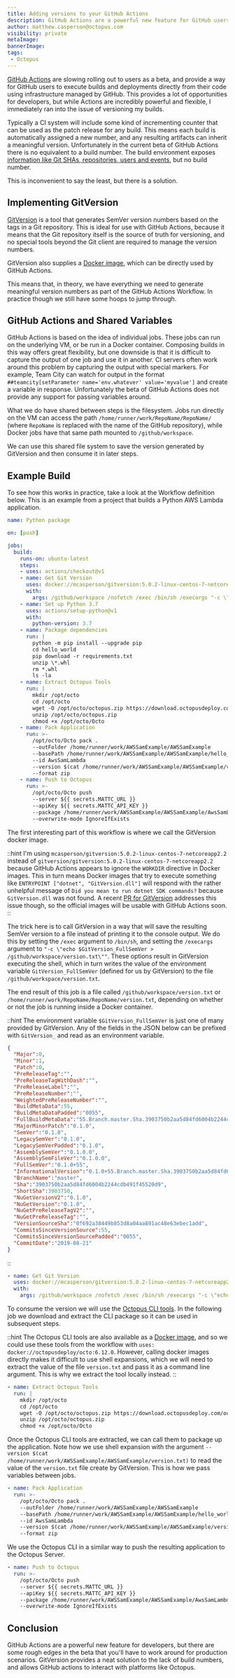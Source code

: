 ```yaml
---
title: Adding versions to your GitHub Actions
description: GitHub Actions are a powerful new feature for GitHub users, but lack any native versioning capabilities. In this blog post we'll see how to implement versioning.
author: matthew.casperson@octopus.com
visibility: private
metaImage:
bannerImage:
tags:
 - Octopus
---
```


[GitHub Actions](https://github.com/features/actions) are slowing rolling out to users as a beta, and provide a way for GitHub users to execute builds and deployments directly from their code using infrastructure managed by GitHub. This provides a lot of opportunities for developers, but while Actions are incredibly powerful and flexible, I immediately ran into the issue of versioning my builds.

Typically a CI system will include some kind of incrementing counter that can be used as the patch release for any build. This means each build is automatically assigned a new number, and any resulting artifacts can inherit a meaningful version. Unfortunately in the current beta of GitHub Actions there is no equivalent to a build number. The build environment exposes [information like Git SHAs, repositories, users and events](https://developer.github.com/actions/creating-github-actions/accessing-the-runtime-environment/), but no build number.

This is inconvenient to say the least, but there is a solution.

## Implementing GitVersion

[GitVersion](https://gitversion.readthedocs.io/en/latest/) is a tool that generates SemVer version numbers based on the tags in a Git repository. This is ideal for use with GitHub Actions, because it means that the Git repository itself is the source of truth for versioning, and no special tools beyond the Git client are required to manage the version numbers.

GitVersion also supplies a [Docker image](https://hub.docker.com/r/gittools/gitversion/), which can be directly used by GitHub Actions.

This means that, in theory, we have everything we need to generate meaningful version numbers as part of the GitHub Actions Workflow. In practice though we still have some hoops to jump through.

## GitHub Actions and Shared Variables

GitHub Actions is based on the idea of individual jobs. These jobs can run on the underlying VM, or be run in a Docker container. Composing builds in this way offers great flexibility, but one downside is that it is difficult to capture the output of one job and use it in another. CI servers often work around this problem by capturing the output with special markers. For example, Team City can watch for output in the format `##teamcity[setParameter name='env.whatever' value='myvalue']` and create a variable in response. Unfortunately the beta of GitHub Actions does not provide any support for passing variables around.

What we do have shared between steps is the filesystem. Jobs run directly on the VM can access the path `/home/runner/work/RepoName/RepoName/` (where `RepoName` is replaced with the name of the GitHub repository), while Docker jobs have that same path mounted to `/github/workspace`.

We can use this shared file system to save the version generated by GitVersion and then consume it in later steps.

## Example Build

To see how this works in practice, take a look at the Workflow definition below. This is an example from a project that builds a Python AWS Lambda application.

```yaml
name: Python package

on: [push]

jobs:
  build:
    runs-on: ubuntu-latest
    steps:
    - uses: actions/checkout@v1
    - name: Get Git Version
      uses: docker://mcasperson/gitversion:5.0.2-linux-centos-7-netcoreapp2.2
      with:
        args: /github/workspace /nofetch /exec /bin/sh /execargs "-c \"echo $GitVersion_FullSemVer > /github/workspace/version.txt\""
    - name: Set up Python 3.7
      uses: actions/setup-python@v1
      with:
        python-version: 3.7
    - name: Package dependencies
      run: |
        python -m pip install --upgrade pip
        cd hello_world
        pip download -r requirements.txt
        unzip \*.whl
        rm *.whl
        ls -la
    - name: Extract Octopus Tools
      run: |
        mkdir /opt/octo
        cd /opt/octo
        wget -O /opt/octo/octopus.zip https://download.octopusdeploy.com/octopus-tools/6.12.0/OctopusTools.6.12.0.portable.zip
        unzip /opt/octo/octopus.zip
        chmod +x /opt/octo/Octo
    - name: Pack Application
      run: >-
        /opt/octo/Octo pack .
        --outFolder /home/runner/work/AWSSamExample/AWSSamExample
        --basePath /home/runner/work/AWSSamExample/AWSSamExample/hello_world
        --id AwsSamLambda
        --version $(cat /home/runner/work/AWSSamExample/AWSSamExample/version.txt)
        --format zip
    - name: Push to Octopus
      run: >-
        /opt/octo/Octo push
        --server ${{ secrets.MATTC_URL }}
        --apiKey ${{ secrets.MATTC_API_KEY }}
        --package /home/runner/work/AWSSamExample/AWSSamExample/AwsSamLambda.$(cat /home/runner/work/AWSSamExample/AWSSamExample/version.txt).zip
        --overwrite-mode IgnoreIfExists

```

The first interesting part of this workflow is where we call the GitVersion docker image.

::hint
I'm using `mcasperson/gitversion:5.0.2-linux-centos-7-netcoreapp2.2` instead of `gitversion/gitversion:5.0.2-linux-centos-7-netcoreapp2.2` because GitHub Actions appears to ignore the `WORKDIR` directive in Docker images. This in turn means Docker images that try to execute something like `ENTRYPOINT ["dotnet", "GitVersion.dll"]` will respond with the rather unhelpful message of `Did you mean to run dotnet SDK commands?` because `GitVersion.dll` was not found. A recent [PR for GitVersion](https://github.com/GitTools/GitVersion/pull/1787) addresses this issue though, so the official images will be usable with GitHub Actions soon.
::

The trick here is to call GitVersion in a way that will save the resulting SemVer version to a file instead of printing it to the console output. We do this by setting the `/exec` argument to `/bin/sh`, and setting the `/execargs` argument to `"-c \"echo $GitVersion_FullSemVer > /github/workspace/version.txt\""`. These options result in GitVersion executing the shell, which in turn writes the value of the environment variable `GitVersion_FullSemVer` (defined for us by GitVersion) to the file `/github/workspace/version.txt`.

The end result of this job is a file called `/github/workspace/version.txt` or `/home/runner/work/RepoName/RepoName/version.txt`, depending on whether or not the job is running inside a Docker container.

::hint
The environment variable `$GitVersion_FullSemVer` is just one of many provided by GitVersion. Any of the fields in the JSON below can be prefixed with `GitVersion_` and read as an environment variable.

```json
{                                                                                                                                                                                                                                                                              
  "Major":0,
  "Minor":1,
  "Patch":0,
  "PreReleaseTag":"",
  "PreReleaseTagWithDash":"",
  "PreReleaseLabel":"",
  "PreReleaseNumber":"",
  "WeightedPreReleaseNumber":"",
  "BuildMetaData":55,
  "BuildMetaDataPadded":"0055",
  "FullBuildMetaData":"55.Branch.master.Sha.3903750b2aa5d84fd6004b2244cdb491f45520d9",
  "MajorMinorPatch":"0.1.0",
  "SemVer":"0.1.0",
  "LegacySemVer":"0.1.0",
  "LegacySemVerPadded":"0.1.0",
  "AssemblySemVer":"0.1.0.0",
  "AssemblySemFileVer":"0.1.0.0",
  "FullSemVer":"0.1.0+55",
  "InformationalVersion":"0.1.0+55.Branch.master.Sha.3903750b2aa5d84fd6004b2244cdb491f45520d9",
  "BranchName":"master",
  "Sha":"3903750b2aa5d84fd6004b2244cdb491f45520d9",
  "ShortSha":3903750,
  "NuGetVersionV2":"0.1.0",
  "NuGetVersion":"0.1.0",
  "NuGetPreReleaseTagV2":"",
  "NuGetPreReleaseTag":"",
  "VersionSourceSha":"0f692a38449b853d8a04aa891ac48e63ebec1add",
  "CommitsSinceVersionSource":55,
  "CommitsSinceVersionSourcePadded":"0055",
  "CommitDate":"2019-08-21"
}
```
::

```yaml
- name: Get Git Version
  uses: docker://mcasperson/gitversion:5.0.2-linux-centos-7-netcoreapp2.2
  with:
    args: /github/workspace /nofetch /exec /bin/sh /execargs "-c \"echo $GitVersion_FullSemVer > /github/workspace/version.txt\""
```

To consume the version we will use the [Octopus CLI tools](https://octopus.com/docs/octopus-rest-api/octo.exe-command-line). In the following job we download and extract the CLI package so it can be used in subsequent steps.

::hint
The Octopus CLI tools are also available as a [Docker image](https://hub.docker.com/r/octopusdeploy/octo), and so we could use these tools from the workflow with `uses: docker://octopusdeploy/octo:6.12.0`. However, calling docker images directly makes it difficult to use shell expansions, which we will need to extract the value of the file `version.txt` and pass it as a command line argument. This is why we extract the tool locally instead.
::

```yaml
- name: Extract Octopus Tools
  run: |
    mkdir /opt/octo
    cd /opt/octo
    wget -O /opt/octo/octopus.zip https://download.octopusdeploy.com/octopus-tools/6.12.0/OctopusTools.6.12.0.portable.zip
    unzip /opt/octo/octopus.zip
    chmod +x /opt/octo/Octo
```

Once the Octopus CLI tools are extracted, we can call them to package up the application. Note how we use shell expansion with the argument `--version $(cat /home/runner/work/AWSSamExample/AWSSamExample/version.txt)` to read the value of the `version.txt` file create by GitVersion. This is how we pass variables between jobs.

```yaml
- name: Pack Application
  run: >-
    /opt/octo/Octo pack .
    --outFolder /home/runner/work/AWSSamExample/AWSSamExample
    --basePath /home/runner/work/AWSSamExample/AWSSamExample/hello_world
    --id AwsSamLambda
    --version $(cat /home/runner/work/AWSSamExample/AWSSamExample/version.txt)
    --format zip
```

We use the Octopus CLI in a similar way to push the resulting application to the Octopus Server.

```yaml
- name: Push to Octopus
  run: >-
    /opt/octo/Octo push
    --server ${{ secrets.MATTC_URL }}
    --apiKey ${{ secrets.MATTC_API_KEY }}
    --package /home/runner/work/AWSSamExample/AWSSamExample/AwsSamLambda.$(cat /home/runner/work/AWSSamExample/AWSSamExample/version.txt).zip
    --overwrite-mode IgnoreIfExists
```

## Conclusion

GitHub Actions are a powerful new feature for developers, but there are some rough edges in the beta that you'll have to work around for production scenarios. GitVersion provides a neat solution to the lack of build numbers, and allows GitHub actions to interact with platforms like Octopus.
